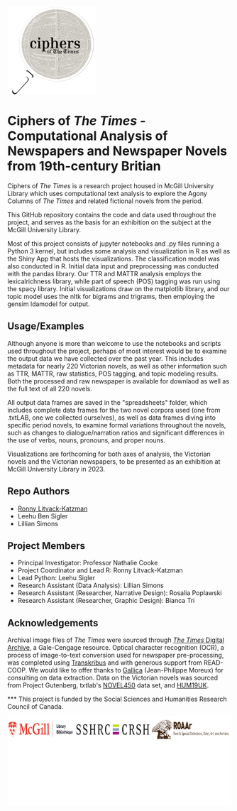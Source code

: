 <img src="assets/images/ciphers_logo_white.png" width="200" height="200" />

# Ciphers of _The Times_ - Computational Analysis of Newspapers and Newspaper Novels from 19th-century Britian

Ciphers of _The Times_ is a research project housed in McGill University Library 
which uses computational text analysis to explore the 
Agony Columns of _The Times_ and related fictional novels 
from the period.

This GitHub repository contains the code and data used throughout 
the project, and serves as the basis for an exhibition 
on the subject at the McGill University Library.

Most of this project consists of jupyter notebooks and .py files running a 
Python 3 kernel, but includes some analysis and 
visualization in R as well as the Shiny App that hosts the visualizations. 
The classification model was also conducted in R.
Initial data input and preprocessing was conducted with the pandas 
library. Our TTR and MATTR analysis employs the lexicalrichness library, 
while part of speech (POS) tagging was run using the spacy library. 
Initial visualizations draw on the matplotlib library, 
and our topic model uses the nltk for bigrams and trigrams, 
then employing the gensim ldamodel for output.


## Usage/Examples

Although anyone is more than welcome to use the notebooks 
and scripts used throughout the project,
perhaps of most interest would be to examine the output
data we have collected over the past year.
This includes metadata for nearly 220 Victorian novels,
as well as other information such as TTR, MATTR, raw statistics,
POS tagging, and topic modeling results. Both the processed and raw newspaper 
is available for downlaod as well as the full text of all 220 novels.

All output data frames are saved in the "spreadsheets" folder,
which includes complete data frames for the two novel corpora
used (one from .txtLAB, one we collected ourselves), as well as
data frames diving into specific period novels, to examine formal
variations throughout the novels, such as changes to dialogue/narration
ratios and significant differences in the use of verbs, nouns, pronouns,
and proper nouns. 

Visualizations are forthcoming for both axes of analysis, the Victorian novels
and the Victorian newspapers, to be presented as an exhibition
at McGill University Library in 2023. 


## Repo Authors

- [Ronny Litvack-Katzman](https://github.com/ronny-lk)
- Leehu Ben Sigler
- Lillian Simons


## Project Members

- Principal Investigator: Professor Nathalie Cooke
- Project Coordinator and Lead R: Ronny Litvack-Katzman
- Lead Python: Leehu Sigler
- Research Assistant (Data Analysis): Lillian Simons
- Research Assistant (Researcher, Narrative Design): Rosalia Poplawski
- Research Assistant (Researcher, Graphic Design): Bianca Tri


## Acknowledgements

Archival image files of _The Times_ were sourced through [_The Times_ Digital Archive](https://www.gale.com/intl/c/the-times-digital-archive), a Gale-Cengage resource. Optical character recognition (OCR), a process of image-to-text conversion used for newspaper pre-processing, was completed using [Transkribus](https://readcoop.eu/transkribus/) and with generous support from READ-COOP. We would like to offer thanks to [Gallica](https://gallica.bnf.fr/) (Jean-Philippe Moreux) for consulting on data extraction. Data on the Victorian novels was sourced from Project Gutenberg, txtlab's [NOVEL450](https://txtlab.org/data-sets/) data set, and [HUM19UK](https://www.linguisticsathuddersfield.com/hum19uk-corpus). 
 
 *** This project is funded by the Social Sciences and Humanities Research Council of Canada.
 
 <img src="assets/images/sponsor_banner.png" width="800" height="200" />
